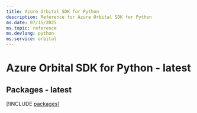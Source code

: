 ```yaml
---
title: Azure Orbital SDK for Python
description: Reference for Azure Orbital SDK for Python
ms.date: 07/15/2025
ms.topic: reference
ms.devlang: python
ms.service: orbital
---
```

# Azure Orbital SDK for Python - latest
## Packages - latest
[!INCLUDE [packages](orbital-index.md)]